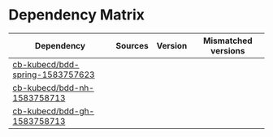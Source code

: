 # Dependency Matrix

Dependency | Sources | Version | Mismatched versions
---------- | ------- | ------- | -------------------
[cb-kubecd/bdd-spring-1583757623](https://github.com/cb-kubecd/bdd-spring-1583757623.git) |  | []() | 
[cb-kubecd/bdd-nh-1583758713](https://github.com/cb-kubecd/bdd-nh-1583758713.git) |  | []() | 
[cb-kubecd/bdd-gh-1583758713](https://github.com/cb-kubecd/bdd-gh-1583758713.git) |  | []() | 
